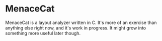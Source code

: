 # MenaceCat
MenaceCat is a layout analyzer written in C.
It's more of an exercise than anything else right now, and it's work in progress. 
It might grow into something more useful later though.
